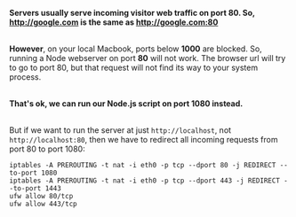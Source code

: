 **Servers usually serve incoming visitor web traffic on port 80. So, http://google.com is the same as http://google.com:80**      
<br />      
      
**However**, on your local Macbook, ports below **1000** are blocked. So, running a Node webserver on port **80** will not work. The browser url will try to go to port 80, but that request will not find its way to your system process.      
<br />      
      
**That's ok, we can run our Node.js script on port 1080 instead.**      
<br />      
      
But if we want to run the server at just `http://localhost`, not `http://localhost:80`, then we have to redirect all incoming requests from port 80 to port 1080:      
      
```      
iptables -A PREROUTING -t nat -i eth0 -p tcp --dport 80 -j REDIRECT --to-port 1080      
iptables -A PREROUTING -t nat -i eth0 -p tcp --dport 443 -j REDIRECT --to-port 1443      
ufw allow 80/tcp      
ufw allow 443/tcp      
```      
      
